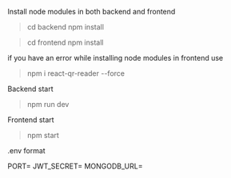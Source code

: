 Install node modules in both backend and frontend

> cd backend
> npm install

> cd frontend
> npm install

if you have an error while installing node modules in frontend
use 
> npm i react-qr-reader --force 

Backend start
> npm run dev 

Frontend start
> npm start


.env format

PORT=
JWT_SECRET=
MONGODB_URL= 
